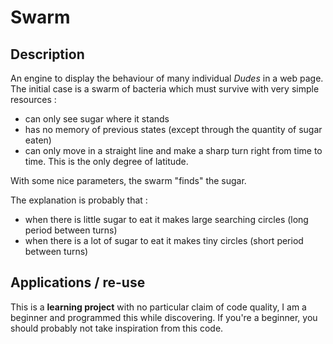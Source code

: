 # Swarm

## Description

An engine to display the behaviour of many individual *Dudes* in a web page.
The initial case is a swarm of bacteria which must survive with very simple resources :
* can only see sugar where it stands
* has no memory of previous states (except through the quantity of sugar eaten)
* can only move in a straight line and make a sharp turn right from time to time. This is the only degree of latitude.

With some nice parameters, the swarm "finds" the sugar.

The explanation is probably that :
* when there is little sugar to eat it makes large searching circles (long period between turns)
* when there is a lot of sugar to eat it makes tiny circles (short period between turns)

## Applications / re-use

This is a **learning project** with no particular claim of code quality, I am a beginner and programmed this while discovering.
If you're a beginner, you should probably not take inspiration from this code.
